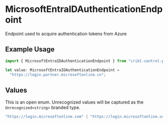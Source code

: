 # MicrosoftEntraIDAuthenticationEndpoint

Endpoint used to acquire authentication tokens from Azure

## Example Usage

```typescript
import { MicrosoftEntraIDAuthenticationEndpoint } from "cribl-control-plane/models";

let value: MicrosoftEntraIDAuthenticationEndpoint =
  "https://login.partner.microsoftonline.cn";
```

## Values

This is an open enum. Unrecognized values will be captured as the `Unrecognized<string>` branded type.

```typescript
"https://login.microsoftonline.com" | "https://login.microsoftonline.us" | "https://login.partner.microsoftonline.cn" | Unrecognized<string>
```